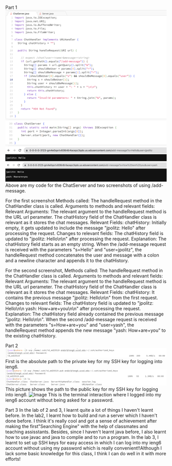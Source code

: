 Part 1
![Image](ChatServer1.png)
![Image](ChatServer2.png)
![Image](add-message1.png)
![Image](add-message2.png)
Above are my code for the ChatServer and two screenshots of using /add-message.

For the first screenshot
Methods called:
The handleRequest method in the ChatHandler class is called.
Arguments to methods and relevant fields:
Relevant Arguments:
The relevant argument to the handleRequest method is the URL url perameter. 
The chatHistory field of the ChatHandler class is relevant as it stores the chat messages.
Relevant Fields:
chatHistory: Initially empty, it gets updated to include the message "jpolitz: Hello" after processing the request.
Changes to relevant fields:
The chatHistory field is updated to "jpolitz: Hello\n\n" after processing the request.
Explanation: The chatHistory field starts as an empty string. When the /add-message request is received with the parameters "s=Hello" and "user=jpolitz", the handleRequest method concatenates the user and message with a colon and a newline character and appends it to the chatHistory.

For the second screenshot,
Methods called:
The handleRequest method in the ChatHandler class is called.
Arguments to methods and relevant fields:
Relevant Arguments:
The relevant argument to the handleRequest method is the URL url perameter.
The chatHistory field of the ChatHandler class is relevant as it stores the chat messages.
Relevant Fields:
chatHistory: It contains the previous message "jpolitz: Hello\n\n" from the first request.
Changes to relevant fields:
The chatHistory field is updated to "jpolitz: Hello\n\n yash: How+are+you\n\n" after processing the request.
Explanation: The chatHistory field already contained the previous message "jpolitz: Hello\n\n". When the second /add-message request is received with the parameters "s=How+are+you" and "user=yash", the handleRequest method appends the new message "yash: How+are+you" to the existing chatHistory.

Part 2
![Image](privatekey.png)
First is the absolute path to the private key for my SSH key for logging into ieng6.
![Image](publickey.png)
This picture shows the path to the public key for my SSH key for logging into ieng6.
![Image](Interaction.png)
This is the terminal interaction where I logged into my ieng6 account without being asked for a password.

Part 3
In the lab of 2 and 3, I learnt quite a lot of things I haven't learnt before. In the lab2, I learnt how to build and run a server which I haven't done before. I think it's really cool and got a sense of achievement after making the first"Searching Engine" with the help of classmates and teaching assisstants. Besides, since I haven't learnt java before, I also learnt how to use javac and java to complie and to run a program. In the lab 3, I learnt to set up SSH keys for easy access in which I can log into my ieng6 account without using my password which is really convenient!!Although I lack some basic knowledge for this class, I think I can do well in it with more efforts!
